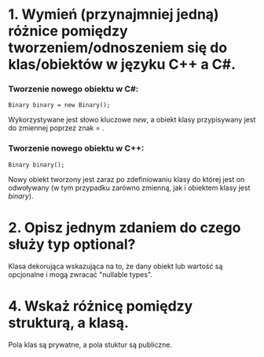 # 1. Wymień (przynajmniej jedną) różnice pomiędzy tworzeniem/odnoszeniem się do klas/obiektów w języku C++ a C#.

### Tworzenie nowego obiektu w C#:

```
Binary binary = new Binary();
```

Wykorzystywane jest słowo kluczowe *new*, a obiekt klasy przypisywany jest do zmiennej poprzez znak = .

### Tworzenie nowego obiektu w C++:

```
Binary binary();
```

Nowy obiekt tworzony jest zaraz po zdefiniowaniu klasy do której jest on odwoływany (w tym przypadku zarówno zmienną, jak i obiektem klasy jest *binary*).

# 2. Opisz jednym zdaniem do czego służy typ optional?

Klasa dekorująca wskazująca na to, że dany obiekt lub wartość są opcjonalne i mogą zwracać "nullable types".

# 4. Wskaż różnicę pomiędzy strukturą, a klasą.

Pola klas są prywatne, a pola stuktur są publiczne.